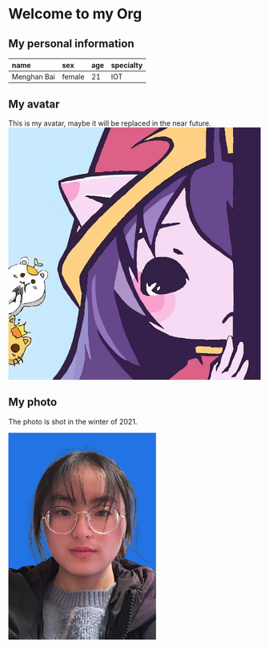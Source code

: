 # Welcome to my Org

## My personal information

| name        | sex    | age | specialty |
| :---------- | :----- | :-- | :-------- |
| Menghan Bai | female | 21  | IOT       |

## My avatar

This is my avatar, maybe it will be replaced in the near future.
![alt avatar](./assets/head.jpg)

## My photo

The photo is shot in the winter of 2021.

![alt photo](./assets/photo.png)
